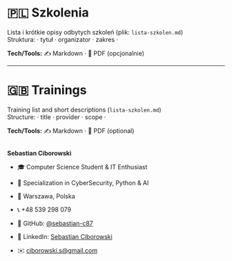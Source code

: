 ﻿# 🇵🇱 Szkolenia
Lista i krótkie opisy odbytych szkoleń (plik: `lista-szkolen.md`) <br>
Struktura: · tytuł · organizator · zakres ·

**Tech/Tools:** ✍️ Markdown · 🧾 PDF (opcjonalnie)

---
# 🇬🇧 Trainings
Training list and short descriptions (`lista-szkolen.md`)  <br>
Structure: · title · provider · scope · 

**Tech/Tools:** ✍️ Markdown · 🧾 PDF (optional)

## 

**Sebastian Ciborowski**
- 🎓 Computer Science Student & IT Enthusiast
- 💼 Specialization in CyberSecurity, Python & AI
- 🏢 Warszawa, Polska
- 📞 +48 539 298 079
- 🔗 GitHub: [@sebastian-c87](https://github.com/sebastian-c87)
- 💼 LinkedIn: [Sebastian Ciborowski](https://www.linkedin.com/in/sebastian-ciborowski-8442a6302/)


- ✉️ ciborowski.s@gmail.com